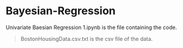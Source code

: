 # Bayesian-Regression
Univariate Baesian Regression 1.ipynb is the file containing the code.
>BostonHousingData.csv.txt is the csv file of the data.
